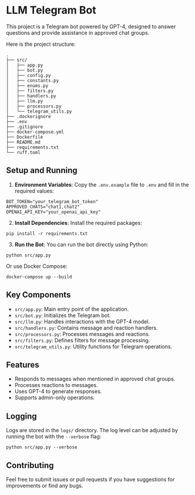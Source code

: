 # LLM Telegram Bot

This project is a Telegram bot powered by GPT-4, designed to answer questions and provide assistance in approved chat groups.

Here is the project structure:

```
.
├── src/
│   ├── app.py
│   ├── bot.py
│   ├── config.py
│   ├── constants.py
│   ├── enums.py
│   ├── filters.py
│   ├── handlers.py
│   ├── llm.py
│   ├── processors.py
│   └── telegram_utils.py
├── .dockerignore
├── .env
├── .gitignore
├── docker-compose.yml
├── Dockerfile
├── README.md
├── requirements.txt
└── ruff.toml
```

## Setup and Running

1. **Environment Variables**: Copy the `.env.example` file to `.env` and fill in the required values:

```
BOT_TOKEN="your_telegram_bot_token"
APPROVED_CHATS="chat1,chat2"
OPENAI_API_KEY="your_openai_api_key"
```

2. **Install Dependencies**: Install the required packages:

```
pip install -r requirements.txt
```

3. **Run the Bot**: You can run the bot directly using Python:

```
python src/app.py
```

   Or use Docker Compose:

```
docker-compose up --build
```

## Key Components

- `src/app.py`: Main entry point of the application.
- `src/bot.py`: Initializes the Telegram bot.
- `src/llm.py`: Handles interactions with the GPT-4 model.
- `src/handlers.py`: Contains message and reaction handlers.
- `src/processors.py`: Processes messages and reactions.
- `src/filters.py`: Defines filters for message processing.
- `src/telegram_utils.py`: Utility functions for Telegram operations.

## Features

- Responds to messages when mentioned in approved chat groups.
- Processes reactions to messages.
- Uses GPT-4 to generate responses.
- Supports admin-only operations.

## Logging

Logs are stored in the `logs/` directory. The log level can be adjusted by running the bot with the `--verbose` flag:

```
python src/app.py --verbose
```

## Contributing

Feel free to submit issues or pull requests if you have suggestions for improvements or find any bugs.